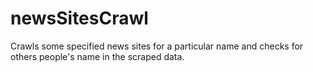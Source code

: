 # newsSitesCrawl
Crawls some specified news sites for a particular name and checks for others people's name in the scraped data.
